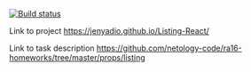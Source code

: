 [![Build status](https://ci.appveyor.com/api/projects/status/lfcsqtfrgenwh7ve?svg=true)](https://ci.appveyor.com/project/Jenyadio/listing-react)

Link to project https://jenyadio.github.io/Listing-React/

Link to task description https://github.com/netology-code/ra16-homeworks/tree/master/props/listing
